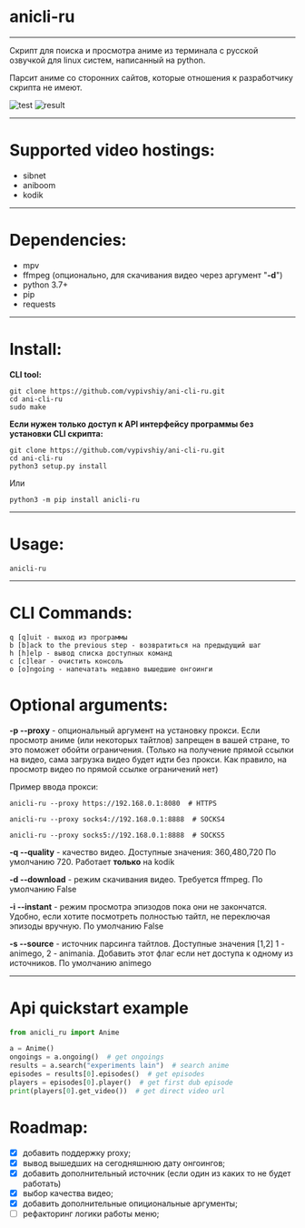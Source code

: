 # anicli-ru
___
Скрипт для поиска и просмотра аниме из терминала с русской озвучкой для linux систем, написанный на python.

Парсит аниме со сторонних сайтов, которые отношения к разработчику скрипта не имеют.

![test](example.svg)
![result](https://i.imgur.com/hGWF07x.png)
___
# Supported video hostings:
* sibnet
* aniboom
* kodik
---
# Dependencies:
* mpv
* ffmpeg (опционально, для скачивания видео через аргумент "**-d**")
* python 3.7+
* pip
* requests
___
# Install:
**CLI tool:**
```
git clone https://github.com/vypivshiy/ani-cli-ru.git
cd ani-cli-ru
sudo make
```
**Если нужен только доступ к API интерфейсу программы без установки CLI скрипта:**
```
git clone https://github.com/vypivshiy/ani-cli-ru.git
cd ani-cli-ru
python3 setup.py install
```
Или

`python3 -m pip install anicli-ru`
___
# Usage:
`anicli-ru`
___
# CLI Commands:
```
q [q]uit - выход из программы
b [b]ack to the previous step - возвратиться на предыдущий шаг
h [h]elp - вывод списка доступных команд
c [c]lear - очистить консоль
o [o]ngoing - напечатать недавно вышедшие онгоинги
```
# Optional arguments:
**-p --proxy** - опциональный аргумент на установку прокси. Если просмотр аниме (или некоторых тайтлов) 
запрещен в вашей стране, то это поможет обойти ограничения. (Только на получение прямой ссылки на видео, 
сама загрузка видео будет идти без прокси. Как правило, на просмотр видео по прямой ссылке ограничений нет)

Пример ввода прокси:
    
    anicli-ru --proxy https://192.168.0.1:8080  # HTTPS
    
    anicli-ru --proxy socks4://192.168.0.1:8888  # SOCKS4
    
    anicli-ru --proxy socks5://192.168.0.1:8888  # SOCKS5

**-q --quality** - качество видео. Доступные значения: 360,480,720 По умолчанию 720. Работает __только__ на kodik

**-d --download** - режим скачивания видео. Требуется ffmpeg. По умолчанию False

**-i --instant** - режим просмотра эпизодов пока они не закончатся. Удобно, если хотите посмотреть полностью 
тайтл, не переключая эпизоды вручную. По умолчанию False

**-s --source** - источник парсинга тайтлов. Доступные значения [1,2] 1 - animego, 2 - animania. Добавить этот флаг 
если нет доступа к одному из источников. По умолчанию animego

---
# Api quickstart example
```python
from anicli_ru import Anime

a = Anime()
ongoings = a.ongoing()  # get ongoings
results = a.search("experiments lain")  # search anime
episodes = results[0].episodes()  # get episodes
players = episodes[0].player()  # get first dub episode
print(players[0].get_video())  # get direct video url
```
# Roadmap:

- [x] добавить поддержку proxy;
- [x] вывод вышедших на сегодняшнюю дату онгоингов;
- [x] добавить дополнительный источник (если один из каких то не будет работать)
- [x] выбор качества видео;
- [x] добавить дополнительные опициональные аргументы;
- [ ] рефакторинг логики работы меню;
